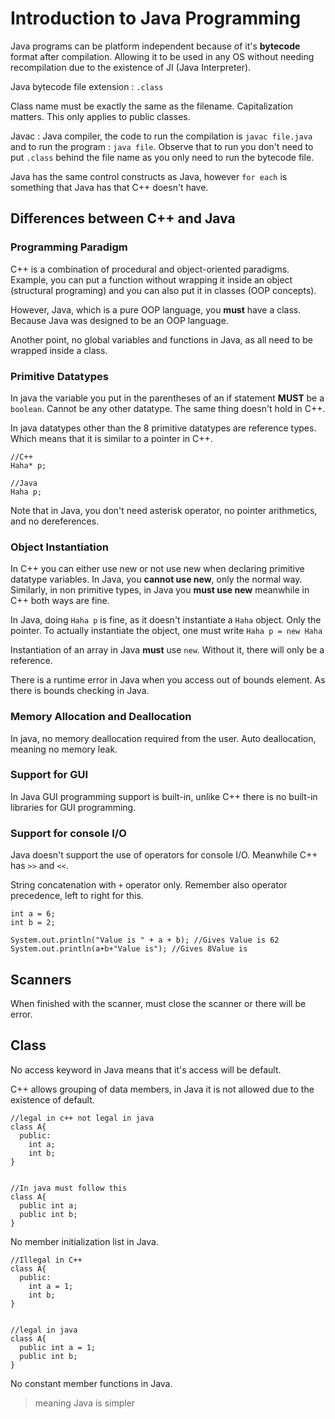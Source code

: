 # Introduction to Java Programming

Java programs can be platform independent because of it's **bytecode** format after compilation. Allowing it to be used in any OS without needing recompilation due to the existence of JI (Java Interpreter).

Java bytecode file extension : `.class`

Class name must be exactly the same as the filename. Capitalization matters. This only applies to public classes.

Javac : Java compiler, the code to run the compilation is `javac file.java` and to run the program : `java file`. Observe that to run you don't need to put `.class` behind the file name as you only need to run the bytecode file.

Java has the same control constructs as Java, however `for each` is something that Java has that C++ doesn't have.

## Differences between C++ and Java

### Programming Paradigm

C++ is a combination of procedural and object-oriented paradigms. Example, you can put a function without wrapping it inside an object (structural programing) and you can also put it in classes (OOP concepts).

However, Java, which is a pure OOP language, you **must** have a class. Because Java was designed to be an OOP language.

Another point, no global variables and functions in Java, as all need to be wrapped inside a class.

### Primitive Datatypes

In java the variable you put in the parentheses of an if statement **MUST** be a `boolean`. Cannot be any other datatype. The same thing doesn't hold in C++.

In java datatypes other than the 8 primitive datatypes are reference types. Which means that it is similar to a pointer in C++.

```
//C++
Haha* p;

//Java
Haha p;
```

Note that in Java, you don't need asterisk operator, no pointer arithmetics, and no dereferences.

### Object Instantiation

In C++ you can either use new or not use new when declaring primitive datatype variables. In Java, you **cannot use new**, only the normal way. Similarly, in non primitive types, in Java you **must use new** meanwhile in C++ both ways are fine.

In Java, doing `Haha p` is fine, as it doesn't instantiate a `Haha` object. Only the pointer. To actually instantiate the object, one must write `Haha p = new Haha`

Instantiation of an array in Java **must** use `new`. Without it, there will only be a reference.

There is a runtime error in Java when you access out of bounds element. As there is bounds checking in Java.

### Memory Allocation and Deallocation

In java, no memory deallocation required from the user. Auto deallocation, meaning no memory leak.

### Support for GUI

In Java GUI programming support is built-in, unlike C++ there is no built-in libraries for GUI programming.

### Support for console I/O

Java doesn't support the use of operators for console I/O. Meanwhile C++ has `>>` and `<<`.

String concatenation with `+` operator only. Remember also operator precedence, left to right for this.

```
int a = 6;
int b = 2;

System.out.println("Value is " + a + b); //Gives Value is 62
System.out.println(a+b+"Value is"); //Gives 8Value is
```

## Scanners
When finished with the scanner, must close the scanner or there will be error.

## Class
No access keyword in Java means that it's access will be default.

C++ allows grouping of data members, in Java it is not allowed due to the existence of default.
```
//legal in c++ not legal in java
class A{
  public:
    int a;
    int b;
}


//In java must follow this
class A{
  public int a;
  public int b;
}
```

No member initialization list in Java.

```
//Illegal in C++
class A{
  public:
    int a = 1;
    int b;
}


//legal in java
class A{
  public int a = 1;
  public int b;
}
```

No constant member functions in Java.

> meaning Java is simpler
